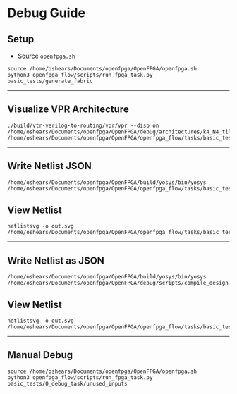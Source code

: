 # Debug Guide

## Setup
- Source `openfpga.sh`

```
source /home/oshears/Documents/openfpga/OpenFPGA/openfpga.sh
python3 openfpga_flow/scripts/run_fpga_task.py basic_tests/generate_fabric
```

---

## Visualize VPR Architecture

```
./build/vtr-verilog-to-routing/vpr/vpr --disp on /home/oshears/Documents/openfpga/OpenFPGA/debug/architectures/k4_N4_tileable_40nm.xml /home/oshears/Documents/openfpga/OpenFPGA/openfpga_flow/tasks/basic_tests/0_debug_task/unused_inputs/run002/k4_N4_tileable_40nm/generic_func/MIN_ROUTE_CHAN_WIDTH/generic_func_yosys_out.blif
```

---

## Write Netlist JSON
```
/home/oshears/Documents/openfpga/OpenFPGA/build/yosys/bin/yosys /home/oshears/Documents/openfpga/OpenFPGA/openfpga_flow/tasks/basic_tests/full_testbench/configuration_chain/latest/k4_N4_tileable_40nm/and2/MIN_ROUTE_CHAN_WIDTH/yosys.ys
```

## View Netlist
```
netlistsvg -o out.svg /home/oshears/Documents/openfpga/OpenFPGA/openfpga_flow/tasks/basic_tests/full_testbench/configuration_chain/latest/k4_N4_tileable_40nm/and2/MIN_ROUTE_CHAN_WIDTH/and2_yosys_out.json
```


---

## Write Netlist as JSON

```
/home/oshears/Documents/openfpga/OpenFPGA/build/yosys/bin/yosys /home/oshears/Documents/openfpga/OpenFPGA/debug/scripts/compile_design.ys 
```


## View Netlist
```
netlistsvg -o out.svg /home/oshears/Documents/openfpga/OpenFPGA/openfpga_flow/tasks/basic_tests/full_testbench/configuration_chain/latest/k4_N4_tileable_40nm/and2/MIN_ROUTE_CHAN_WIDTH/fpga_top.json
```

---

## Manual Debug
```
source /home/oshears/Documents/openfpga/OpenFPGA/openfpga.sh
python3 openfpga_flow/scripts/run_fpga_task.py basic_tests/0_debug_task/unused_inputs
```

